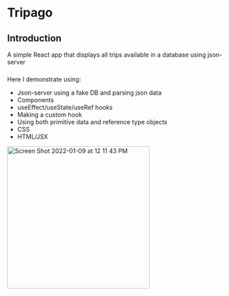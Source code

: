 # Tripago

## Introduction

A simple React app that displays all trips available in a database using json-server

### 

Here I demonstrate using: 

- Json-server using a fake DB and parsing json data
- Components
- useEffect/useState/useRef hooks
- Making a custom hook
- Using both primitive data and reference type objects
- CSS
- HTML/JSX

<img width="330" alt="Screen Shot 2022-01-09 at 12 11 43 PM" src="https://user-images.githubusercontent.com/56169143/148682083-c1679672-d2b6-4f1a-a3f8-11bc9acc135c.png">


### 


